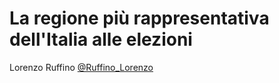 La regione più rappresentativa dell'Italia alle elezioni
================

Lorenzo Ruffino
[@Ruffino_Lorenzo](https://twitter.com/Ruffino_Lorenzo)
